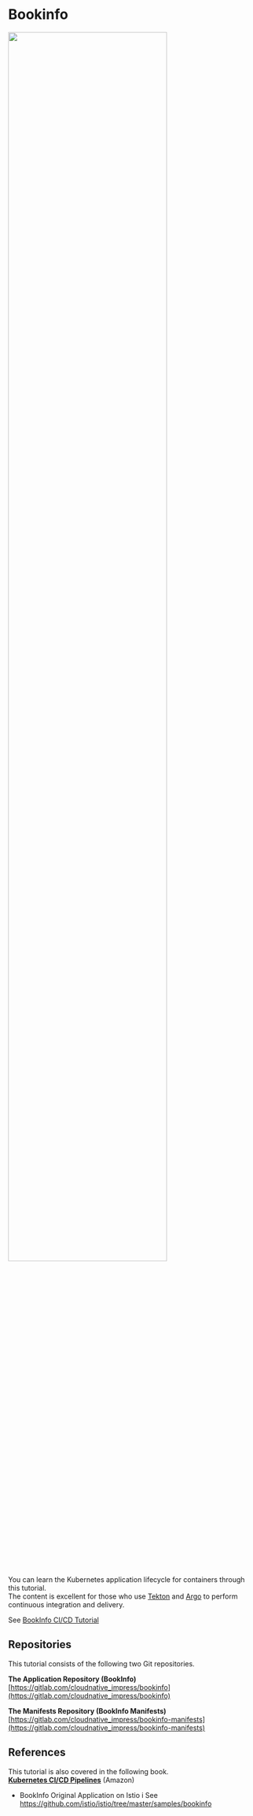 # Bookinfo

<img width="80%" src="https://gitlab.com/cloudnative_impress/bookinfo-tutorial/-/raw/main/docs/assets/tutorial_logo.png" caption="Bookinfo Tutorial">

You can learn the Kubernetes application lifecycle for containers through this tutorial.   
The content is excellent for those who use [Tekton](https://tekton.dev/) and [Argo](https://argoproj.github.io/) to perform continuous integration and delivery.   

See [BookInfo CI/CD Tutorial](https://cloudnative_impress.gitlab.io/bookinfo-tutorial/)   

## Repositories
This tutorial consists of the following two Git repositories.   

**The Application Repository (BookInfo)**      
[https://gitlab.com/cloudnative_impress/bookinfo](https://gitlab.com/cloudnative_impress/bookinfo)   

**The Manifests Repository (BookInfo Manifests)**    
[https://gitlab.com/cloudnative_impress/bookinfo-manifests](https://gitlab.com/cloudnative_impress/bookinfo-manifests)    

## References    
This tutorial is also covered in the following book.   
**[Kubernetes CI/CD Pipelines](https://www.amazon.co.jp/dp/4295012750)** (Amazon)

- BookInfo Original Application on Istio   i
See https://github.com/istio/istio/tree/master/samples/bookinfo
